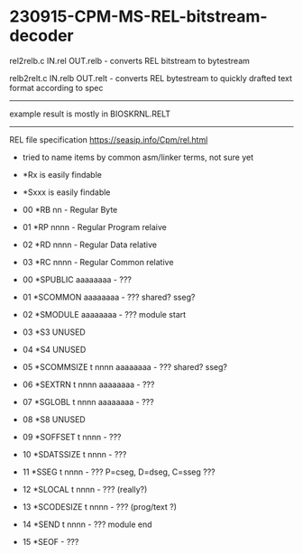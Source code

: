 # 230915-CPM-MS-REL-bitstream-decoder

rel2relb.c IN.rel OUT.relb - converts REL bitstream to bytestream

relb2relt.c IN.relb OUT.relt - converts REL bytestream to quickly drafted text format according to spec

---

example result is mostly in BIOSKRNL.RELT

---

REL file specification
https://seasip.info/Cpm/rel.html

- tried to name items by common asm/linker terms, not sure yet
- *Rx   is easily findable
- *Sxxx is easily findable


 - 00 *RB nn         - Regular Byte
 - 01 *RP nnnn       - Regular Program relaive
 - 02 *RD nnnn       - Regular Data relative
 - 03 *RC nnnn       - Regular Common relative


 - 00 *SPUBLIC aaaaaaaa    - ???
 - 01 *SCOMMON aaaaaaaa    - ??? shared? sseg?
 - 02 *SMODULE aaaaaaaa    - ??? module start

 - 03 *S3 UNUSED
 - 04 *S4 UNUSED

 - 05 *SCOMMSIZE t nnnn aaaaaaaa   - ??? shared? sseg?
 - 06 *SEXTRN t nnnn aaaaaaaa      - ???
 - 07 *SGLOBL t nnnn aaaaaaaa      - ???

 - 08 *S8 UNUSED

 - 09 *SOFFSET t nnnn      - ???
 - 10 *SDATSSIZE t nnnn    - ???
 - 11 *SSEG t nnnn         - ??? P=cseg, D=dseg, C=sseg ???
 - 12 *SLOCAL t nnnn       - ??? (really?)
 - 13 *SCODESIZE t nnnn    - ??? (prog/text ?)
 - 14 *SEND t nnnn         - ??? module end
 - 15 *SEOF                - ???

